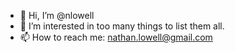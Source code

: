 - 👋 Hi, I’m @nlowell
- 👀 I’m interested in too many things to list them all.
- 📫 How to reach me: nathan.lowell@gmail.com

<!---
nlowell/nlowell is a ✨ special ✨ repository because its `README.md` (this file) appears on your GitHub profile.
You can click the Preview link to take a look at your changes.
--->
